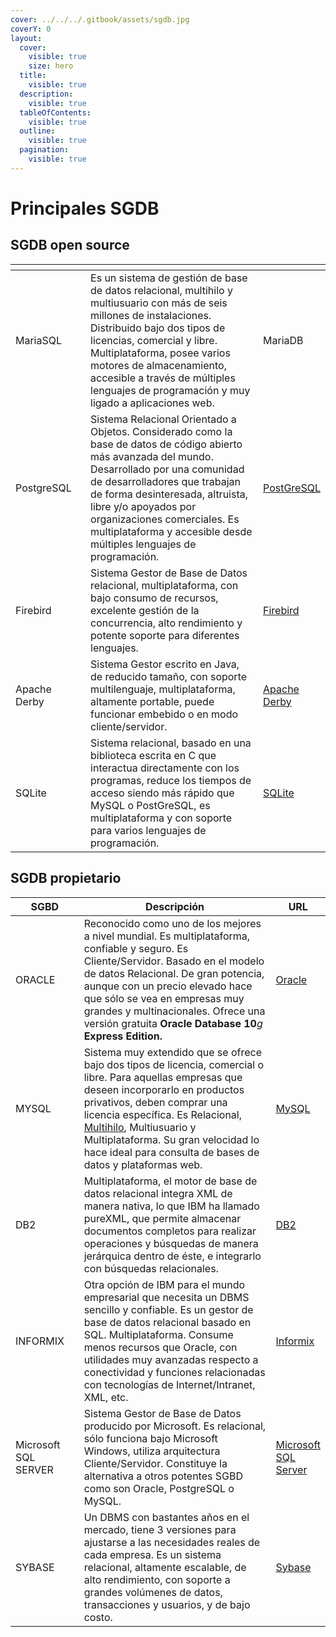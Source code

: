```yaml
---
cover: ../../../.gitbook/assets/sgdb.jpg
coverY: 0
layout:
  cover:
    visible: true
    size: hero
  title:
    visible: true
  description:
    visible: true
  tableOfContents:
    visible: true
  outline:
    visible: true
  pagination:
    visible: true
---
```


# Principales SGDB

## SGDB open source

<table data-full-width="true"><thead><tr><th width="151.33333333333337"></th><th width="693"></th><th></th></tr></thead><tbody><tr><td>MariaSQL</td><td>Es un sistema de gestión de base de datos relacional, multihilo y multiusuario con más de seis millones de instalaciones. Distribuido bajo dos tipos de licencias, comercial y libre. Multiplataforma, posee varios motores de almacenamiento, accesible a través de múltiples lenguajes de programación y muy ligado a aplicaciones web.</td><td>MariaDB</td></tr><tr><td>PostgreSQL</td><td>Sistema Relacional Orientado a Objetos. Considerado como la base de datos de código abierto más avanzada del mundo. Desarrollado por una comunidad de desarrolladores que trabajan de forma desinteresada, altruista, libre y/o apoyados por organizaciones comerciales. Es multiplataforma y accesible desde múltiples lenguajes de programación.</td><td><a href="http://www.postgresql.org/">PostGreSQL</a></td></tr><tr><td>Firebird</td><td>Sistema Gestor de Base de Datos relacional, multiplataforma, con bajo consumo de recursos, excelente gestión de la concurrencia, alto rendimiento y potente soporte para diferentes lenguajes.</td><td><a href="http://www.firebirdsql.org/">Firebird</a></td></tr><tr><td>Apache Derby</td><td>Sistema Gestor escrito en Java, de reducido tamaño, con soporte multilenguaje, multiplataforma, altamente portable, puede funcionar embebido o en modo cliente/servidor.</td><td><a href="http://db.apache.org/derby/">Apache Derby</a></td></tr><tr><td>SQLite</td><td>Sistema relacional, basado en una biblioteca escrita en C que interactua directamente con los programas, reduce los tiempos de acceso siendo más rápido que MySQL o PostGreSQL, es multiplataforma y con soporte para varios lenguajes de programación.</td><td><a href="http://www.sqlite.org/">SQLite</a></td></tr></tbody></table>

## SGDB propietario

<table data-full-width="true"><thead><tr><th width="131.33333333333331">SGBD</th><th width="686">Descripción</th><th>URL</th></tr></thead><tbody><tr><td>ORACLE</td><td>Reconocido como uno de los mejores a nivel mundial. Es multiplataforma, confiable y seguro. Es Cliente/Servidor. Basado en el modelo de datos Relacional. De gran potencia, aunque con un precio elevado hace que sólo se vea en empresas muy grandes y multinacionales. Ofrece una versión gratuita <strong>Oracle Database 10</strong><em>g</em> <strong>Express Edition.</strong></td><td><a href="http://www.oracle.com/us/products/database/product-editions-066501.html?ssSourceSiteId=ocomes">Oracle</a></td></tr><tr><td>MYSQL</td><td>Sistema muy extendido que se ofrece bajo dos tipos de licencia, comercial o libre. Para aquellas empresas que deseen incorporarlo en productos privativos, deben comprar una licencia específica. Es Relacional, <a href="https://aulavirtual35.educa.madrid.org/aulas/pluginfile.php/23011/mod_resource/mod/glossary/showentry.php?displayformat=dictionary&#x26;concept=Multihilo%20(DAM_BD01)">Multihilo</a>, Multiusuario y Multiplataforma. Su gran velocidad lo hace ideal para consulta de bases de datos y plataformas web.</td><td><a href="http://www.mysql.com/">MySQL</a></td></tr><tr><td>DB2</td><td>Multiplataforma, el motor de base de datos relacional integra XML de manera nativa, lo que IBM ha llamado pureXML, que permite almacenar documentos completos para realizar operaciones y búsquedas de manera jerárquica dentro de éste, e integrarlo con búsquedas relacionales.</td><td><a href="http://www.ibm.com/developerworks/ssa/downloads/im/udbexp/">DB2</a></td></tr><tr><td>INFORMIX</td><td>Otra opción de IBM para el mundo empresarial que necesita un DBMS sencillo y confiable. Es un gestor de base de datos relacional basado en SQL. Multiplataforma. Consume menos recursos que Oracle, con utilidades muy avanzadas respecto a conectividad y funciones relacionadas con tecnologías de Internet/Intranet, XML, etc.</td><td><a href="http://www-01.ibm.com/software/es/data/informix/discover-informix/index.html">Informix</a></td></tr><tr><td>Microsoft SQL SERVER</td><td>Sistema Gestor de Base de Datos producido por Microsoft. Es relacional, sólo funciona bajo Microsoft Windows, utiliza arquitectura Cliente/Servidor. Constituye la alternativa a otros potentes SGBD como son Oracle, PostgreSQL o MySQL.</td><td><a href="http://www.microsoft.com/spain/sql/2008/overview.aspx">Microsoft SQL Server</a></td></tr><tr><td>SYBASE</td><td>Un DBMS con bastantes años en el mercado, tiene 3 versiones para ajustarse a las necesidades reales de cada empresa. Es un sistema relacional, altamente escalable, de alto rendimiento, con soporte a grandes volúmenes de datos, transacciones y usuarios, y de bajo costo.</td><td><a href="http://www.sybase.es/products/databasemanagement/adaptiveserverenterprise">Sybase</a></td></tr></tbody></table>
